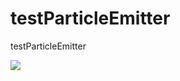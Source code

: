 # testParticleEmitter
testParticleEmitter

![](https://github.com/youger/testParticleEmitter/blob/master/testParticleEmitter/ScreenShot.png)
